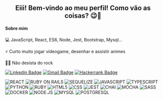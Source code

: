 <h2 align="center">Eiii! Bem-vindo ao meu perfil! Como vão as coisas? 😉👋</h2>

#### Sobre mim

💻  JavaScript, React, ES6, Node, Jest, Bootstrap, Mysql...

⚡  Curto muito jogar videogame, desenhar e assistir animes

🤘🏽  Não desista do rock

[![Linkedin Badge](https://img.shields.io/badge/-Felipe%20Neves-6633cc?style=flat-square&logo=Linkedin&logoColor=white&link=https://www.linkedin.com/in/felipe-neves/)](https://www.linkedin.com/in/felipe-neves-/) 
[![Gmail Badge](https://img.shields.io/badge/-fneves.dev@gmail.com-6633cc?style=flat-square&logo=Gmail&logoColor=white&link=mailto:fneves.dev@gmail.com)](fneves.dev@gmail.com)
[![Hackerrank Badge](https://img.shields.io/badge/-Felipe%20Neves-1BA94C?style=flat-square&logo=Hackerrank&logoColor=white&link=https://www.linkedin.com/in/felipe-neves/)](https://www.hackerrank.com/felipe012neves?hr_r=1) 

<p align="left">
  <img src="https://img.shields.io/badge/React-20232A?style=for-the-badge&logo=react&logoColor=61DAFB" alt="REACT" />
  <img src="https://img.shields.io/badge/RubyOnRails-CC0000?style=for-the-badge&logo=ruby-on-rails&logoColor=white" alt="RUBY ON RAILS" />
  <img src="https://img.shields.io/badge/Sequelize-222222?style=for-the-badge&logo=sequelize&logoColor=468DB6" alt="SEQUELIZE" />
  <img src="https://img.shields.io/badge/JavaScript-323330?style=for-the-badge&logo=javascript&logoColor=F7DF1E" alt="JAVASCRIPT"/>
  <img src="https://img.shields.io/badge/TypeScript-3178C6?style=for-the-badge&logo=typescript&logoColor=white" alt="TYPESCRIPT"/>
  <img src="https://img.shields.io/badge/Python-3776AB?style=for-the-badge&logo=python&logoColor=white" alt="PYTHON"/>
  <img src="https://img.shields.io/badge/Ruby-CC342D?style=for-the-badge&logo=ruby&logoColor=white" alt="RUBY"/>
  <img src="https://img.shields.io/badge/HTML5-E34F26?style=for-the-badge&logo=html5&logoColor=white" alt="HTML5" />
  <img src="https://img.shields.io/badge/CSS3-1572B6?style=for-the-badge&logo=css3&logoColor=white" alt="CSS" />
  <img src="https://img.shields.io/badge/Jest-C21325?style=for-the-badge&logo=jest&logoColor=white" alt="JEST" />
  <img src="https://img.shields.io/badge/Chai-A30701?style=for-the-badge&logo=chai&logoColor=white" alt="CHAI" />
  <img src="https://img.shields.io/badge/Mocha-8D6748?style=for-the-badge&logo=mocha&logoColor=white" alt="MOCHA" />
  <img src="https://img.shields.io/badge/Sass-CC6699?style=for-the-badge&logo=sass&logoColor=white" alt="SASS" />
  <img src="https://img.shields.io/badge/Docker-2496ED?style=for-the-badge&logo=docker&logoColor=white" alt="DOCKER" />
  <img src="https://img.shields.io/badge/Nodejs-339933?style=for-the-badge&logo=node.js&logoColor=white" alt="NODE.JS" />
  <img src="https://img.shields.io/badge/Mysql-4479A1?style=for-the-badge&logo=mysql&logoColor=white" alt="MYSQL" />
  <img src="https://img.shields.io/badge/Postgresql-4169E1?style=for-the-badge&logo=postgresql&logoColor=white" alt="POSTGRESQL" />
</p>
